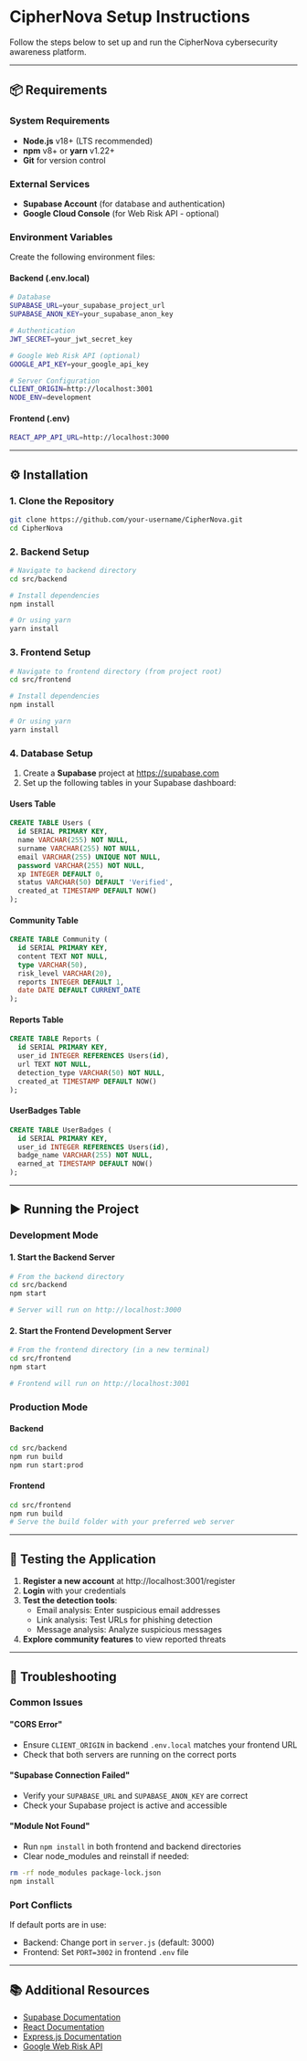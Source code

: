# CipherNova Setup Instructions

Follow the steps below to set up and run the CipherNova cybersecurity awareness platform.

---

## 📦 Requirements

### System Requirements
- **Node.js** v18+ (LTS recommended)
- **npm** v8+ or **yarn** v1.22+
- **Git** for version control

### External Services
- **Supabase Account** (for database and authentication)
- **Google Cloud Console** (for Web Risk API - optional)

### Environment Variables
Create the following environment files:

#### Backend (.env.local)
```bash
# Database
SUPABASE_URL=your_supabase_project_url
SUPABASE_ANON_KEY=your_supabase_anon_key

# Authentication
JWT_SECRET=your_jwt_secret_key

# Google Web Risk API (optional)
GOOGLE_API_KEY=your_google_api_key

# Server Configuration
CLIENT_ORIGIN=http://localhost:3001
NODE_ENV=development
```

#### Frontend (.env)
```bash
REACT_APP_API_URL=http://localhost:3000
```

---

## ⚙️ Installation

### 1. Clone the Repository
```bash
git clone https://github.com/your-username/CipherNova.git
cd CipherNova
```

### 2. Backend Setup
```bash
# Navigate to backend directory
cd src/backend

# Install dependencies
npm install

# Or using yarn
yarn install
```

### 3. Frontend Setup
```bash
# Navigate to frontend directory (from project root)
cd src/frontend

# Install dependencies
npm install

# Or using yarn
yarn install
```

### 4. Database Setup
1. Create a **Supabase** project at https://supabase.com
2. Set up the following tables in your Supabase dashboard:

#### Users Table
```sql
CREATE TABLE Users (
  id SERIAL PRIMARY KEY,
  name VARCHAR(255) NOT NULL,
  surname VARCHAR(255) NOT NULL,
  email VARCHAR(255) UNIQUE NOT NULL,
  password VARCHAR(255) NOT NULL,
  xp INTEGER DEFAULT 0,
  status VARCHAR(50) DEFAULT 'Verified',
  created_at TIMESTAMP DEFAULT NOW()
);
```

#### Community Table
```sql
CREATE TABLE Community (
  id SERIAL PRIMARY KEY,
  content TEXT NOT NULL,
  type VARCHAR(50),
  risk_level VARCHAR(20),
  reports INTEGER DEFAULT 1,
  date DATE DEFAULT CURRENT_DATE
);
```

#### Reports Table
```sql
CREATE TABLE Reports (
  id SERIAL PRIMARY KEY,
  user_id INTEGER REFERENCES Users(id),
  url TEXT NOT NULL,
  detection_type VARCHAR(50) NOT NULL,
  created_at TIMESTAMP DEFAULT NOW()
);
```

#### UserBadges Table
```sql
CREATE TABLE UserBadges (
  id SERIAL PRIMARY KEY,
  user_id INTEGER REFERENCES Users(id),
  badge_name VARCHAR(255) NOT NULL,
  earned_at TIMESTAMP DEFAULT NOW()
);
```

---

## ▶️ Running the Project

### Development Mode

#### 1. Start the Backend Server
```bash
# From the backend directory
cd src/backend
npm start

# Server will run on http://localhost:3000
```

#### 2. Start the Frontend Development Server
```bash
# From the frontend directory (in a new terminal)
cd src/frontend
npm start

# Frontend will run on http://localhost:3001
```

### Production Mode

#### Backend
```bash
cd src/backend
npm run build
npm run start:prod
```

#### Frontend
```bash
cd src/frontend
npm run build
# Serve the build folder with your preferred web server
```

---

## 🧪 Testing the Application

1. **Register a new account** at http://localhost:3001/register
2. **Login** with your credentials
3. **Test the detection tools**:
   - Email analysis: Enter suspicious email addresses
   - Link analysis: Test URLs for phishing detection
   - Message analysis: Analyze suspicious messages
4. **Explore community features** to view reported threats

---

## 🔧 Troubleshooting

### Common Issues

#### "CORS Error"
- Ensure `CLIENT_ORIGIN` in backend `.env.local` matches your frontend URL
- Check that both servers are running on the correct ports

#### "Supabase Connection Failed"
- Verify your `SUPABASE_URL` and `SUPABASE_ANON_KEY` are correct
- Check your Supabase project is active and accessible

#### "Module Not Found"
- Run `npm install` in both frontend and backend directories
- Clear node_modules and reinstall if needed:
```bash
rm -rf node_modules package-lock.json
npm install
```

### Port Conflicts
If default ports are in use:
- Backend: Change port in `server.js` (default: 3000)
- Frontend: Set `PORT=3002` in frontend `.env` file

---

## 📚 Additional Resources

- [Supabase Documentation](https://supabase.com/docs)
- [React Documentation](https://reactjs.org/docs)
- [Express.js Documentation](https://expressjs.com/)
- [Google Web Risk API](https://developers.google.com/web-risk)
